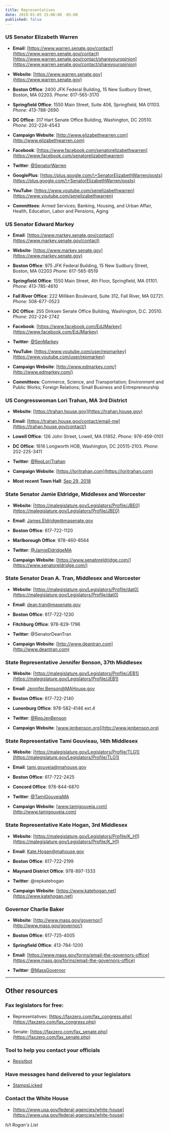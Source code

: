 ```yaml
---
title: Representatives
date: 2019-01-05 15:08:00 -05:00
published: false
---
```


### US Senator Elizabeth Warren

* **Email**:  [https://www.warren.senate.gov/contact](https://www.warren.senate.gov/contact)  
[https://www.warren.senate.gov/contact/shareyouropinion](https://www.warren.senate.gov/contact/shareyouropinion)

* **Website**: [https://www.warren.senate.gov](https://www.warren.senate.gov)

* **Boston Office**: 2400 JFK Federal Building, 15 New Sudbury Street, Boston, MA 02203. *Phone*: 617-565-3170

* **Springfield Office**: 1550 Main Street, Suite 406, Springfield, MA 01103. *Phone*: 413-788-2690

* **DC Office**: 317 Hart Senate Office Building, Washington, DC 20510.  *Phone*: 202-224-4543

* **Campaign Website**: [http://www.elizabethwarren.com](http://www.elizabethwarren.com)

* **Facebook**:  [https://www.facebook.com/senatorelizabethwarren](https://www.facebook.com/senatorelizabethwarren)

* **Twitter**:  [@SenatorWarren](https://twitter.com/SenWarren)

* **GooglePlus**: [https://plus.google.com/\+SenatorElizabethWarren/posts](https://plus.google.com/\+SenatorElizabethWarren/posts)

* **YouTube**: [https://www.youtube.com/senelizabethwarren](https://www.youtube.com/senelizabethwarren)

* **Committees**: Armed Services; Banking, Housing, and Urban Affair, Health, Education, Labor and Pensions, Aging

### US Senator Edward Markey

* **Email**: [https://www.markey.senate.gov/contact](https://www.markey.senate.gov/contact)

* **Website**: [https://www.markey.senate.gov](https://www.markey.senate.gov)

* **Boston Office**: 975 JFK Federal Building, 15 New Sudbury Street, Boston, MA 02203  *Phone*: 617-565-8519

* **Springfield Office**: 1550 Main Street, 4th Floor, Springfield, MA 01101.  *Phone*: 413-785-4610

* **Fall River Office**: 222 Milliken Boulevard, Suite 312, Fall River, MA 02721. 
  *Phone*: 508-677-0523

* **DC Office**: 255 Dirksen Senate Office Building, Washington, D.C. 20510. 
  *Phone*: 202-224-2742

* **Facebook**:  [https://www.facebook.com/EdJMarkey](https://www.facebook.com/EdJMarkey)

* **Twitter**: [@SenMarkey](https://twitter.com/SenMarkey)

* **YouTube**: [https://www.youtube.com/user/repmarkey](https://www.youtube.com/user/repmarkey)

* **Campaign Website**: [http://www.edmarkey.com/](http://www.edmarkey.com/)

* **Committees**: Commerce, Science, and Transportation; Environment and Public Works; Foreign Relations; Small Business and Entrepreneurship

### US Congresswoman Lori Trahan, MA 3rd District

* **Website**: [https://trahan.house.gov](https://trahan.house.gov)

* **Email**: [https://trahan.house.gov/contact/email-me](https://trahan.house.gov/contact/)

* **Lowell Office**: 126 John Street, Lowell, MA 01852. 
  *Phone*: 978-459-0101

* **DC Office**: 1616 Longworth HOB, Washington, DC 20515-2103. 
  *Phone*: 202-225-3411

* **Twitter**:  [@RepLoriTrahan](https://twitter.com/RepLoriTrahan)

* **Campaign Website**: [https://loritrahan.com](https://loritrahan.com)

* **Most recent Town Hall**: [Sep 29, 2018](https://www.youtube.com/watch?v=I6NPvkPMdnI)

### State Senator Jamie Eldridge, Middlesex and Worcester

* **Website**: [https://malegislature.gov/Legislators/Profile/JBE0](https://malegislature.gov/Legislators/Profile/JBE0)

* **Email**: James.Eldridge@masenate.gov

* **Boston Office**: 617-722-1120

* **Marlborough Office**: 978-460-8564

* **Twitter**:  [@JamieEldridgeMA](https://twitter.com/JamieEldridgeMA)

* **Campaign Website**: [https://www.senatoreldridge.com/](https://www.senatoreldridge.com/)

### State Senator Dean A. Tran, Middlesex and Worcester

* **Website**:  [https://malegislature.gov/Legislators/Profile/dat0](https://malegislature.gov/Legislators/Profile/dat0) 

* **Email**:  dean.tran@masenate.gov 

* **Boston Office**: 617-722-1230  

* **Fitchburg Office**: 978-829-1796  

* **Twitter**: @SenatorDeanTran   

* **Campaign Website**:  [http://www.deantran.com](http://www.deantran.com)


### State Representative Jennifer Benson, 37th Middlesex

* **Website**: [https://malegislature.gov/Legislators/Profile/JEB1](https://malegislature.gov/Legislators/Profile/JEB1)

* **Email**: Jennifer.Benson@MAHouse.gov 

* **Boston Office**: 617-722-2140

* **Lunenburg Office**: 978-582-4146 ext.4

* **Twitter**: [@RepJenBenson](https://twitter.com/RepJenBenson)

* **Campaign Website**: [www.jenbenson.org](http://www.jenbenson.org)

### State Representative Tami Gouvieau, 14th Middlesex

* **Website**: [https://malegislature.gov/Legislators/Profile/TLG1](https://malegislature.gov/Legislators/Profile/TLG1)

* **Email**: tami.gouveia@mahouse.gov

* **Boston Office**: 617-722-2425

* **Concord Office**: 978-844-6870

* **Twitter**:  [@TamiGouveiaMA](https://twitter.com/TamiGouveiaMA)

* **Campaign Website**: [www.tamigouveia.com](http://www.tamigouveia.com)

### State Representative Kate Hogan, 3rd Middlesex

* **Website**: [https://malegislature.gov/Legislators/Profile/K_H1](https://malegislature.gov/Legislators/Profile/K_H1)

* **Email**: Kate.Hogan@mahouse.gov

* **Boston Office**: 617-722-2199

* **Maynard District Office**:  978-897-1333

* **Twitter**: @repkatehogan  

* **Campaign Website**:  [https://www.katehogan.net](https://www.katehogan.net)

### Governor Charlie Baker

* **Website**: [http://www.mass.gov/governor/](http://www.mass.gov/governor/)

* **Boston Office**: 617-725-4005

* **Springfield Office**: 413-784-1200

* **Email**:  [https://www.mass.gov/forms/email-the-governors-office](https://www.mass.gov/forms/email-the-governors-office)

* **Twitter**:  [@MassGovernor](https://twitter.com/MassGovernor)

---

## Other resources

### Fax legislators for free:

* Representatives:  [https://faxzero.com/fax_congress.php](https://faxzero.com/fax_congress.php)

* Senate:  [https://faxzero.com/fax_senate.php](https://faxzero.com/fax_senate.php)

### Tool to help you contact your officials

* [Resistbot](https://resist.bot)

### Have messages hand delivered to your legislators

* [StampsLicked](https://stampslicked.org/)

### Contact the White House

* [https://www.usa.gov/federal-agencies/white-house](https://www.usa.gov/federal-agencies/white-house)

*h/t Rogan's List*